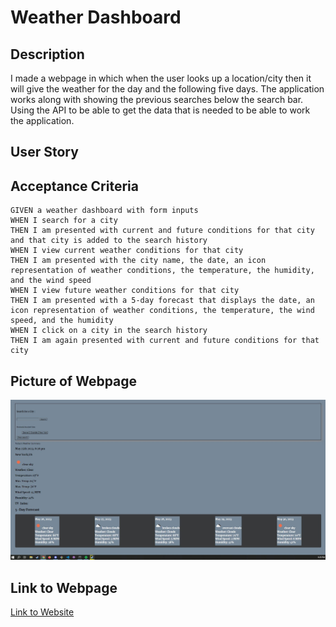 # Weather Dashboard



## Description

I made a webpage in which when the user looks up a location/city then it will give the weather for the day and the following five days. The application works along with showing the previous searches below the search bar. Using the API to be able to get the data that is needed to be able to work the application.

## User Story



## Acceptance Criteria

```
GIVEN a weather dashboard with form inputs
WHEN I search for a city
THEN I am presented with current and future conditions for that city and that city is added to the search history
WHEN I view current weather conditions for that city
THEN I am presented with the city name, the date, an icon representation of weather conditions, the temperature, the humidity, and the wind speed
WHEN I view future weather conditions for that city
THEN I am presented with a 5-day forecast that displays the date, an icon representation of weather conditions, the temperature, the wind speed, and the humidity
WHEN I click on a city in the search history
THEN I am again presented with current and future conditions for that city
```

## Picture of Webpage

![Weather-Dashboard](./assets/images/1234.JPG)

## Link to Webpage

[Link to Website](https://braymurph.github.io/Weather-Dashboard/)